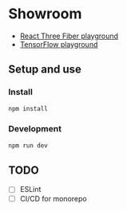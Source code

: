 # Showroom

- [React Three Fiber playground](https://jyunhanlin.github.io/showroom/r3f-playground/)
- [TensorFlow playground](https://jyunhanlin.github.io/showroom/tf-playground/)

## Setup and use

### Install

```sh
npm install
```

### Development

```sh
npm run dev
```

## TODO

- [ ] ESLint
- [ ] CI/CD for monorepo
